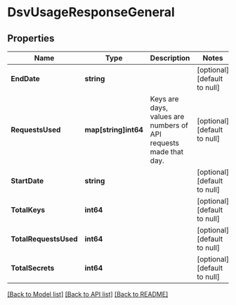 # DsvUsageResponseGeneral

## Properties
Name | Type | Description | Notes
------------ | ------------- | ------------- | -------------
**EndDate** | **string** |  | [optional] [default to null]
**RequestsUsed** | **map[string]int64** | Keys are days, values are numbers of API requests made that day. | [optional] [default to null]
**StartDate** | **string** |  | [optional] [default to null]
**TotalKeys** | **int64** |  | [optional] [default to null]
**TotalRequestsUsed** | **int64** |  | [optional] [default to null]
**TotalSecrets** | **int64** |  | [optional] [default to null]

[[Back to Model list]](../README.md#documentation-for-models) [[Back to API list]](../README.md#documentation-for-api-endpoints) [[Back to README]](../README.md)

